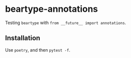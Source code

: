 # beartype-annotations

Testing `beartype` with `from __future__ import annotations`.

## Installation

Use `poetry`, and then `pytest -f`.
